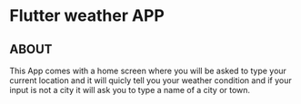 # Flutter weather APP


## ABOUT
This App comes with a home screen where you will be asked to type your current location and it will quicly tell you your weather condition and if your input is not a city it will ask you to type a name of a city or town.

